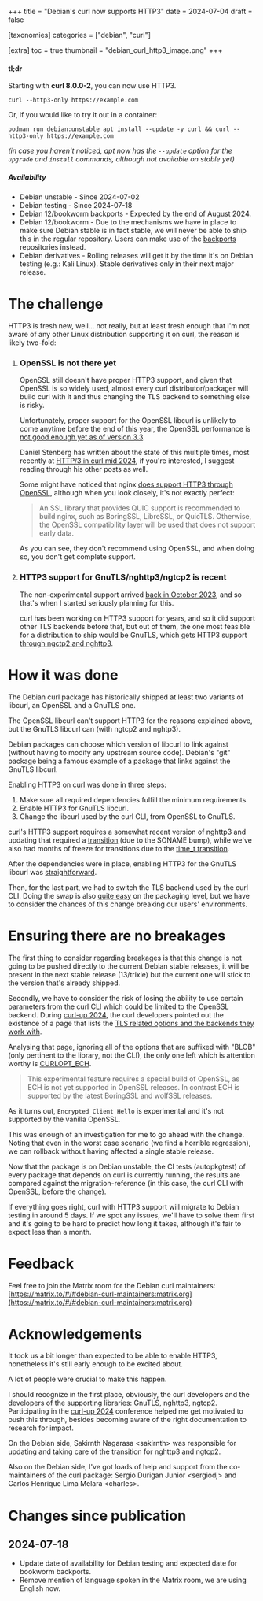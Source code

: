 +++
title = "Debian's curl now supports HTTP3"
date = 2024-07-04
draft = false

[taxonomies]
categories = ["debian", "curl"]

[extra]
toc = true
thumbnail = "debian_curl_http3_image.png"
+++

#### tl;dr

Starting with **curl 8.0.0-2**, you can now use HTTP3.
```console
curl --http3-only https://example.com
```

Or, if you would like to try it out in a container:
```console
podman run debian:unstable apt install --update -y curl && curl --http3-only https://example.com
```
*(in case you haven't noticed, apt now has the `--update` option for the
`upgrade` and `install` commands, although not available on stable yet)*

##### Availability
* Debian unstable - Since 2024-07-02
* Debian testing - Since 2024-07-18
* Debian 12/bookworm backports - Expected by the end of August 2024.
* Debian 12/bookworm - Due to the mechanisms we have in place to make sure
Debian stable is in fact stable, we will never be able to ship this in the
regular repository. Users can make use of the
[backports](https://backports.debian.org/) repositories instead.
* Debian derivatives - Rolling releases will get it by the time it's on Debian
testing (e.g.: Kali Linux). Stable derivatives only in their next major release.

# The challenge
HTTP3 is fresh new, well... not really, but at least fresh enough that I'm not
aware of any other Linux distribution supporting it on curl, the reason is
likely two-fold: 

1) ### OpenSSL is not there yet  
    OpenSSL still doesn't have proper HTTP3 support, and given that OpenSSL is so
    widely used, almost every curl distributor/packager will build curl with it
    and thus changing the TLS backend to something else is risky.

    Unfortunately, proper support for the OpenSSL libcurl is unlikely to come anytime
before the end of this year, the OpenSSL performance is [not good enough
yet as of version 3.3](https://curl.se/mail/distros-2024-04/0001.html).

    Daniel Stenberg has written about the state of this multiple times, most
    recently at [HTTP/3 in curl mid
    2024](https://daniel.haxx.se/blog/2024/06/10/http-3-in-curl-mid-2024/), if
    you're interested, I suggest reading through his other posts as well.

    Some might have noticed that nginx [does support HTTP3 through OpenSSL](http://nginx.org/en/docs/quic.html),
    although when you look closely, it's not exactly perfect:  
    > An SSL library that provides QUIC support is recommended to build nginx, such as BoringSSL, LibreSSL, or QuicTLS. Otherwise, the OpenSSL compatibility layer will be used that does not support early data.

    As you can see, they don't recommend using OpenSSL, and when doing so, you don't get complete support.

2) ### HTTP3 support for GnuTLS/nghttp3/ngtcp2 is recent  
    The non-experimental support arrived [back in October
2023](https://github.com/curl/curl/commit/5f78cf503c786a1d48d13528dde038bccfa6c67c),
and so that's when I started seriously planning for this.

    curl has been working on HTTP3 support for years, and so it did support other
TLS backends before that, but out of them, the one most feasible for a
distribution to ship would be GnuTLS, which gets HTTP3 support [through ngctp2 and
nghttp3](https://daniel.haxx.se/blog/2024/06/10/http-3-in-curl-mid-2024/).

# How it was done

The Debian curl package has historically shipped at least two variants of libcurl, an
OpenSSL and a GnuTLS one.

The OpenSSL libcurl can't support HTTP3 for the reasons explained above, but
the GnuTLS libcurl can (with ngtcp2 and nghtp3).

Debian packages can choose which version of libcurl to link against (without
having to modify any upstream source code). Debian's "git" package being a famous
example of a package that links against the GnuTLS libcurl.

Enabling HTTP3 on curl was done in three steps:
1) Make sure all required dependencies fulfill the minimum requirements.
2) Enable HTTP3 for GnuTLS libcurl.
3) Change the libcurl used by the curl CLI, from OpenSSL to GnuTLS.

curl's HTTP3 support requires a somewhat recent version of nghttp3 and
updating that required a [transition](https://wiki.debian.org/Teams/ReleaseTeam/Transitions) (due to the SONAME bump), while we've also
had months of freeze for transitions due to the [time_t
transition](https://lists.debian.org/debian-devel-announce/2024/02/msg00000.html).

After the dependencies were in place, enabling HTTP3 for the GnuTLS libcurl was
[straightforward](https://salsa.debian.org/debian/curl/-/commit/51df321b0165e5164a0d898d23a64ca3bbd553c0).

Then, for the last part, we had to switch the TLS backend used by the curl CLI.
Doing the swap is also [quite
easy](https://salsa.debian.org/debian/curl/-/commit/37820dad3612d1b13a9fb9550b1726b998c80cfc)
on the packaging level, but we have to consider the chances of this change
breaking our users' environments.

# Ensuring there are no breakages

The first thing to consider regarding breakages is that this change is not
going to be pushed directly to the current Debian stable releases, it will be
present in the next stable release (13/trixie) but the current one will stick to the
version that's already shipped.

Secondly, we have to consider the risk of losing the ability to use certain
parameters from the curl CLI which could be limited to the OpenSSL backend.
During [curl-up 2024](https://daniel.haxx.se/blog/2024/05/06/i-survived-curl-up-2024/), the curl developers pointed out the existence of a page
that lists the [TLS related options and the backends they work
with](https://curl.se/libcurl/c/tls-options.html).

Analysing that page, ignoring all of the options that are suffixed with "BLOB"
(only pertinent to the library, not the CLI), the only one left which is
attention worthy is [CURLOPT_ECH](https://curl.se/libcurl/c/CURLOPT_ECH.html).

> This experimental feature requires a special build of OpenSSL, as ECH is not
> yet supported in OpenSSL releases. In contrast ECH is supported by the latest
> BoringSSL and wolfSSL releases.

As it turns out, `Encrypted Client Hello` is experimental and it's not
supported by the vanilla OpenSSL.

This was enough of an investigation for me to go ahead with the change. Noting
that even in the worst case scenario (we find a horrible regression), we can
rollback without having affected a single stable release.

Now that the package is on Debian unstable, the CI tests (autopkgtest) of every
package that depends on curl is currently running, the results are compared
against the migration-reference (in this case, the curl CLI with OpenSSL,
before the change). 

If everything goes right, curl with HTTP3 support will migrate to Debian
testing in around 5 days. If we spot any issues, we'll have to solve them
first and it's going to be hard to predict how long it takes, although it's
fair to expect less than a month.

# Feedback

Feel free to join the Matrix room for the Debian curl maintainers:  
[https://matrix.to/#/#debian-curl-maintainers:matrix.org](https://matrix.to/#/#debian-curl-maintainers:matrix.org)  

# Acknowledgements

It took us a bit longer than expected to be able to enable HTTP3, nonetheless it's
still early enough to be excited about.

A lot of people were crucial to make this happen.

I should recognize in the first place, obviously, the curl developers and the
developers of the supporting libraries: GnuTLS, nghttp3, ngtcp2. Participating
in the [curl-up
2024](https://daniel.haxx.se/blog/2024/05/06/i-survived-curl-up-2024/)
conference helped me get motivated to push this through, besides becoming aware
of the right documentation to research for impact.

On the Debian side, Sakirnth Nagarasa \<sakirnth> was responsible for updating
and taking care of the transition for nghttp3 and ngtcp2.

Also on the Debian side, I've got loads of help and support from the
co-maintainers of the curl package: Sergio Durigan Junior \<sergiodj> and Carlos
Henrique Lima Melara \<charles>.

# Changes since publication
## 2024-07-18
* Update date of availability for Debian testing and expected date for bookworm backports.
* Remove mention of language spoken in the Matrix room, we are using English now.
